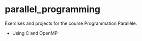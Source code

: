 # parallel_programming
Exercises and projects for the course Programmation Parallèle.
- Using C and OpenMP
